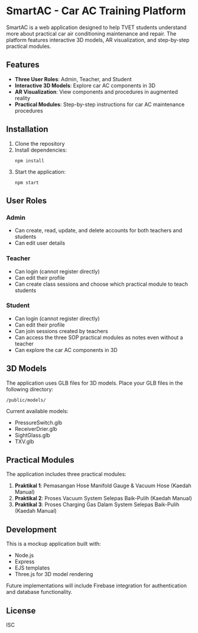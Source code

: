 # SmartAC - Car AC Training Platform

SmartAC is a web application designed to help TVET students understand more about practical car air conditioning maintenance and repair. The platform features interactive 3D models, AR visualization, and step-by-step practical modules.

## Features

- **Three User Roles**: Admin, Teacher, and Student
- **Interactive 3D Models**: Explore car AC components in 3D
- **AR Visualization**: View components and procedures in augmented reality
- **Practical Modules**: Step-by-step instructions for car AC maintenance procedures

## Installation

1. Clone the repository
2. Install dependencies:
   ```
   npm install
   ```
3. Start the application:
   ```
   npm start
   ```

## User Roles

### Admin
- Can create, read, update, and delete accounts for both teachers and students
- Can edit user details

### Teacher
- Can login (cannot register directly)
- Can edit their profile
- Can create class sessions and choose which practical module to teach students

### Student
- Can login (cannot register directly)
- Can edit their profile
- Can join sessions created by teachers
- Can access the three SOP practical modules as notes even without a teacher
- Can explore the car AC components in 3D

## 3D Models

The application uses GLB files for 3D models. Place your GLB files in the following directory:

```
/public/models/
```

Current available models:
- PressureSwitch.glb
- ReceiverDrier.glb
- SightGlass.glb
- TXV.glb

## Practical Modules

The application includes three practical modules:

1. **Praktikal 1**: Pemasangan Hose Manifold Gauge & Vacuum Hose (Kaedah Manual)
2. **Praktikal 2**: Proses Vacuum System Selepas Baik-Pulih (Kaedah Manual)
3. **Praktikal 3**: Proses Charging Gas Dalam System Selepas Baik-Pulih (Kaedah Manual)

## Development

This is a mockup application built with:
- Node.js
- Express
- EJS templates
- Three.js for 3D model rendering

Future implementations will include Firebase integration for authentication and database functionality.

## License

ISC
